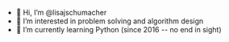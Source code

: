 - 👋 Hi, I’m @lisajschumacher
- 👀 I’m interested in problem solving and algorithm design
- 🌱 I’m currently learning Python (since 2016 -- no end in sight)

<!---
lisajschumacher/lisajschumacher is a ✨ special ✨ repository because its `README.md` (this file) appears on your GitHub profile.
You can click the Preview link to take a look at your changes.
--->
